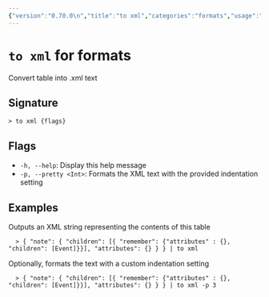 ```yaml
---
{"version":"0.70.0\n","title":"to xml","categories":"formats","usage":"Convert table into .xml text\n"}
---
```

<!-- THIS FILE IS GENERATED BY update_book_commands.cjs USING NUSHELL'S HELP COMMANDS.
REFRAIN FROM EDITING IT MANUALLY.-->
# <code>to xml</code> for formats

<div class='command-title'>Convert table into .xml text</div>

## Signature

```> to xml {flags}```

## Flags

 * ```-h, --help```: Display this help message
 * ```-p, --pretty <Int>```: Formats the XML text with the provided indentation setting
## Examples

  Outputs an XML string representing the contents of this table
```shell
  > { "note": { "children": [{ "remember": {"attributes" : {}, "children": [Event]}}], "attributes": {} } } | to xml
```
  Optionally, formats the text with a custom indentation setting
```shell
  > { "note": { "children": [{ "remember": {"attributes" : {}, "children": [Event]}}], "attributes": {} } } | to xml -p 3
```


